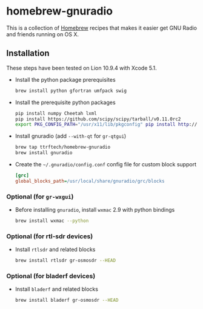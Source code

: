 # homebrew-gnuradio

This is a collection of [Homebrew](https://github.com/mxcl/homebrew) recipes
that makes it easier get GNU Radio and friends running on OS X.

## Installation

These steps have been tested on Lion 10.9.4 with Xcode 5.1.

- Install the python package prerequisites

  ```sh
  brew install python gfortran umfpack swig
  ```

- Install the prerequisite python packages

  ```sh
  pip install numpy Cheetah lxml
  pip install https://github.com/scipy/scipy/tarball/v0.11.0rc2
  export PKG_CONFIG_PATH="/usr/x11/lib/pkgconfig" pip install http://downloads.sourceforge.net/project/matplotlib/matplotlib/matplotlib-1.1.1/matplotlib-1.1.1.tar.gz
  ```

- Install gnuradio (add `--with-qt` for `gr-qtgui`)

  ```sh
  brew tap ttrftech/homebrew-gnuradio
  brew install gnuradio
  ```
- Create the `~/.gnuradio/config.conf` config file for custom block support

  ```ini
  [grc]
  global_blocks_path=/usr/local/share/gnuradio/grc/blocks
  ```

### Optional (for `gr-wxgui`)

- Before installing `gnuradio`, install `wxmac` 2.9 with python bindings

  ```sh
  brew install wxmac --python
  ```

### Optional (for rtl-sdr devices)

- Install `rtlsdr` and related blocks

  ```sh
  brew install rtlsdr gr-osmosdr --HEAD
  ```

### Optional (for bladerf devices)

- Install `bladerf` and related blocks

  ```sh
  brew install bladerf gr-osmosdr --HEAD
  ```
